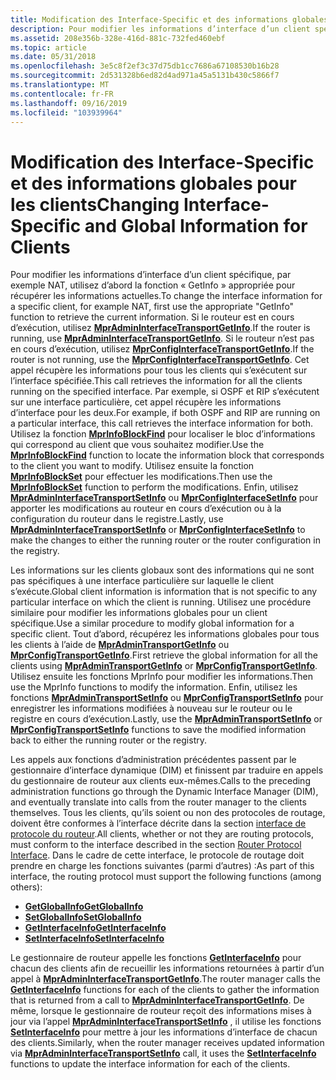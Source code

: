 ```yaml
---
title: Modification des Interface-Specific et des informations globales pour les clients
description: Pour modifier les informations d’interface d’un client spécifique, par exemple NAT, utilisez d’abord le \ 0034 ; GetInfo \ 0034 ; fonction permettant de récupérer les informations actuelles.
ms.assetid: 208e356b-328e-416d-881c-732fed460ebf
ms.topic: article
ms.date: 05/31/2018
ms.openlocfilehash: 3e5c8f2ef3c37d75db1cc7686a67108530b16b28
ms.sourcegitcommit: 2d531328b6ed82d4ad971a45a5131b430c5866f7
ms.translationtype: MT
ms.contentlocale: fr-FR
ms.lasthandoff: 09/16/2019
ms.locfileid: "103939964"
---
```

# <a name="changing-interface-specific-and-global-information-for-clients"></a><span data-ttu-id="29678-103">Modification des Interface-Specific et des informations globales pour les clients</span><span class="sxs-lookup"><span data-stu-id="29678-103">Changing Interface-Specific and Global Information for Clients</span></span>

<span data-ttu-id="29678-104">Pour modifier les informations d’interface d’un client spécifique, par exemple NAT, utilisez d’abord la fonction « GetInfo » appropriée pour récupérer les informations actuelles.</span><span class="sxs-lookup"><span data-stu-id="29678-104">To change the interface information for a specific client, for example NAT, first use the appropriate "GetInfo" function to retrieve the current information.</span></span> <span data-ttu-id="29678-105">Si le routeur est en cours d’exécution, utilisez [**MprAdminInterfaceTransportGetInfo**](/windows/desktop/api/Mprapi/nf-mprapi-mpradmininterfacetransportgetinfo).</span><span class="sxs-lookup"><span data-stu-id="29678-105">If the router is running, use [**MprAdminInterfaceTransportGetInfo**](/windows/desktop/api/Mprapi/nf-mprapi-mpradmininterfacetransportgetinfo).</span></span> <span data-ttu-id="29678-106">Si le routeur n’est pas en cours d’exécution, utilisez [**MprConfigInterfaceTransportGetInfo**](/windows/desktop/api/Mprapi/nf-mprapi-mprconfiginterfacetransportgetinfo).</span><span class="sxs-lookup"><span data-stu-id="29678-106">If the router is not running, use the [**MprConfigInterfaceTransportGetInfo**](/windows/desktop/api/Mprapi/nf-mprapi-mprconfiginterfacetransportgetinfo).</span></span> <span data-ttu-id="29678-107">Cet appel récupère les informations pour tous les clients qui s’exécutent sur l’interface spécifiée.</span><span class="sxs-lookup"><span data-stu-id="29678-107">This call retrieves the information for all the clients running on the specified interface.</span></span> <span data-ttu-id="29678-108">Par exemple, si OSPF et RIP s’exécutent sur une interface particulière, cet appel récupère les informations d’interface pour les deux.</span><span class="sxs-lookup"><span data-stu-id="29678-108">For example, if both OSPF and RIP are running on a particular interface, this call retrieves the interface information for both.</span></span> <span data-ttu-id="29678-109">Utilisez la fonction [**MprInfoBlockFind**](/windows/desktop/api/Mprapi/nf-mprapi-mprinfoblockfind) pour localiser le bloc d’informations qui correspond au client que vous souhaitez modifier.</span><span class="sxs-lookup"><span data-stu-id="29678-109">Use the [**MprInfoBlockFind**](/windows/desktop/api/Mprapi/nf-mprapi-mprinfoblockfind) function to locate the information block that corresponds to the client you want to modify.</span></span> <span data-ttu-id="29678-110">Utilisez ensuite la fonction [**MprInfoBlockSet**](/windows/desktop/api/Mprapi/nf-mprapi-mprinfoblockset) pour effectuer les modifications.</span><span class="sxs-lookup"><span data-stu-id="29678-110">Then use the [**MprInfoBlockSet**](/windows/desktop/api/Mprapi/nf-mprapi-mprinfoblockset) function to perform the modifications.</span></span> <span data-ttu-id="29678-111">Enfin, utilisez [**MprAdminInterfaceTransportSetInfo**](/windows/desktop/api/Mprapi/nf-mprapi-mpradmininterfacetransportsetinfo) ou [**MprConfigInterfaceSetInfo**](/windows/desktop/api/Mprapi/nf-mprapi-mprconfiginterfacesetinfo) pour apporter les modifications au routeur en cours d’exécution ou à la configuration du routeur dans le registre.</span><span class="sxs-lookup"><span data-stu-id="29678-111">Lastly, use [**MprAdminInterfaceTransportSetInfo**](/windows/desktop/api/Mprapi/nf-mprapi-mpradmininterfacetransportsetinfo) or [**MprConfigInterfaceSetInfo**](/windows/desktop/api/Mprapi/nf-mprapi-mprconfiginterfacesetinfo) to make the changes to either the running router or the router configuration in the registry.</span></span>

<span data-ttu-id="29678-112">Les informations sur les clients globaux sont des informations qui ne sont pas spécifiques à une interface particulière sur laquelle le client s’exécute.</span><span class="sxs-lookup"><span data-stu-id="29678-112">Global client information is information that is not specific to any particular interface on which the client is running.</span></span> <span data-ttu-id="29678-113">Utilisez une procédure similaire pour modifier les informations globales pour un client spécifique.</span><span class="sxs-lookup"><span data-stu-id="29678-113">Use a similar procedure to modify global information for a specific client.</span></span> <span data-ttu-id="29678-114">Tout d’abord, récupérez les informations globales pour tous les clients à l’aide de [**MprAdminTransportGetInfo**](/windows/desktop/api/Mprapi/nf-mprapi-mpradmintransportgetinfo) ou [**MprConfigTransportGetInfo**](/windows/desktop/api/Mprapi/nf-mprapi-mprconfigtransportgetinfo).</span><span class="sxs-lookup"><span data-stu-id="29678-114">First retrieve the global information for all the clients using [**MprAdminTransportGetInfo**](/windows/desktop/api/Mprapi/nf-mprapi-mpradmintransportgetinfo) or [**MprConfigTransportGetInfo**](/windows/desktop/api/Mprapi/nf-mprapi-mprconfigtransportgetinfo).</span></span> <span data-ttu-id="29678-115">Utilisez ensuite les fonctions MprInfo pour modifier les informations.</span><span class="sxs-lookup"><span data-stu-id="29678-115">Then use the MprInfo functions to modify the information.</span></span> <span data-ttu-id="29678-116">Enfin, utilisez les fonctions [**MprAdminTransportSetInfo**](/windows/desktop/api/Mprapi/nf-mprapi-mpradmintransportsetinfo) ou [**MprConfigTransportSetInfo**](/windows/desktop/api/Mprapi/nf-mprapi-mprconfigtransportsetinfo) pour enregistrer les informations modifiées à nouveau sur le routeur ou le registre en cours d’exécution.</span><span class="sxs-lookup"><span data-stu-id="29678-116">Lastly, use the [**MprAdminTransportSetInfo**](/windows/desktop/api/Mprapi/nf-mprapi-mpradmintransportsetinfo) or [**MprConfigTransportSetInfo**](/windows/desktop/api/Mprapi/nf-mprapi-mprconfigtransportsetinfo) functions to save the modified information back to either the running router or the registry.</span></span>

<span data-ttu-id="29678-117">Les appels aux fonctions d’administration précédentes passent par le gestionnaire d’interface dynamique (DIM) et finissent par traduire en appels du gestionnaire de routeur aux clients eux-mêmes.</span><span class="sxs-lookup"><span data-stu-id="29678-117">Calls to the preceding administration functions go through the Dynamic Interface Manager (DIM), and eventually translate into calls from the router manager to the clients themselves.</span></span> <span data-ttu-id="29678-118">Tous les clients, qu’ils soient ou non des protocoles de routage, doivent être conformes à l’interface décrite dans la section [interface de protocole du routeur](about-routing-protocol-interface.md).</span><span class="sxs-lookup"><span data-stu-id="29678-118">All clients, whether or not they are routing protocols, must conform to the interface described in the section [Router Protocol Interface](about-routing-protocol-interface.md).</span></span> <span data-ttu-id="29678-119">Dans le cadre de cette interface, le protocole de routage doit prendre en charge les fonctions suivantes (parmi d’autres) :</span><span class="sxs-lookup"><span data-stu-id="29678-119">As part of this interface, the routing protocol must support the following functions (among others):</span></span>

-   [<span data-ttu-id="29678-120">**GetGlobalInfo**</span><span class="sxs-lookup"><span data-stu-id="29678-120">**GetGlobalInfo**</span></span>](/windows/desktop/api/Routprot/nc-routprot-pget_global_info)
-   [<span data-ttu-id="29678-121">**SetGlobalInfo**</span><span class="sxs-lookup"><span data-stu-id="29678-121">**SetGlobalInfo**</span></span>](/windows/desktop/api/Routprot/nc-routprot-pset_global_info)
-   [<span data-ttu-id="29678-122">**GetInterfaceInfo**</span><span class="sxs-lookup"><span data-stu-id="29678-122">**GetInterfaceInfo**</span></span>](/windows/desktop/api/Routprot/nc-routprot-pget_interface_info)
-   [<span data-ttu-id="29678-123">**SetInterfaceInfo**</span><span class="sxs-lookup"><span data-stu-id="29678-123">**SetInterfaceInfo**</span></span>](/windows/desktop/api/Routprot/nc-routprot-pset_interface_info)

<span data-ttu-id="29678-124">Le gestionnaire de routeur appelle les fonctions [**GetInterfaceInfo**](/windows/desktop/api/Routprot/nc-routprot-pget_interface_info) pour chacun des clients afin de recueillir les informations retournées à partir d’un appel à [**MprAdminInterfaceTransportGetInfo**](/windows/desktop/api/Mprapi/nf-mprapi-mpradmininterfacetransportgetinfo).</span><span class="sxs-lookup"><span data-stu-id="29678-124">The router manager calls the [**GetInterfaceInfo**](/windows/desktop/api/Routprot/nc-routprot-pget_interface_info) functions for each of the clients to gather the information that is returned from a call to [**MprAdminInterfaceTransportGetInfo**](/windows/desktop/api/Mprapi/nf-mprapi-mpradmininterfacetransportgetinfo).</span></span> <span data-ttu-id="29678-125">De même, lorsque le gestionnaire de routeur reçoit des informations mises à jour via l’appel [**MprAdminInterfaceTransportSetInfo**](/windows/desktop/api/Mprapi/nf-mprapi-mpradmininterfacetransportsetinfo) , il utilise les fonctions [**SetInterfaceInfo**](/windows/desktop/api/Routprot/nc-routprot-pset_interface_info) pour mettre à jour les informations d’interface de chacun des clients.</span><span class="sxs-lookup"><span data-stu-id="29678-125">Similarly, when the router manager receives updated information via [**MprAdminInterfaceTransportSetInfo**](/windows/desktop/api/Mprapi/nf-mprapi-mpradmininterfacetransportsetinfo) call, it uses the [**SetInterfaceInfo**](/windows/desktop/api/Routprot/nc-routprot-pset_interface_info) functions to update the interface information for each of the clients.</span></span>

 

 




